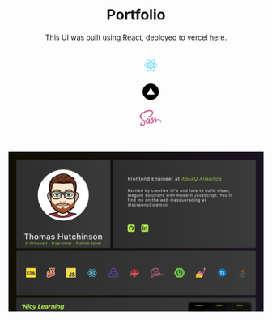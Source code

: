 <h1 align="center">Portfolio</h1>

<p align="center">This UI was built using React, deployed to vercel <a href="https://thomashutchinson.dev">here</a>.</p>

<div align="center">
    <code>
        <img height="32" src="https://raw.githubusercontent.com/github/explore/80688e429a7d4ef2fca1e82350fe8e3517d3494d/topics/react/react.png">
    </code>
    <code>
        <img height="32" src="https://raw.githubusercontent.com/scrawnyColeman/portfolio/main/src/assets/icons/vercel.png">
    </code>
    <code>
        <img height="32" src="https://raw.githubusercontent.com/scrawnyColeman/portfolio/main/src/assets/icons/sass.png">
    </code>
</div>
<br />

![Screenshot of functionality](./src/assets/img/portfolio.png)
